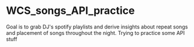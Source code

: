 # WCS_songs_API_practice
Goal is to grab DJ's spotify playlists and derive insights about repeat songs and placement of songs throughout the night. Trying to practice some API stuff
